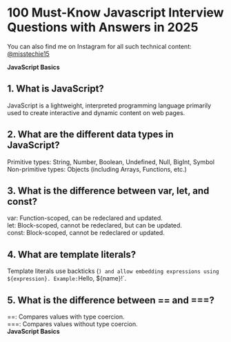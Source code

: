 # 100 Must-Know Javascript Interview Questions with Answers in 2025

You can also find me on Instagram for all such technical content: [@misstechie15](https://www.instagram.com/misstechie15/)

**JavaScript Basics**
<br>
## 1. What is JavaScript?<br>
   JavaScript is a lightweight, interpreted programming language primarily used to create
   interactive and dynamic content on web pages.
<br>
## 2. What are the different data types in JavaScript?<br>
   Primitive types: String, Number, Boolean, Undefined, Null, BigInt, Symbol<br>
   Non-primitive types: Objects (including Arrays, Functions, etc.)
<br>
## 3. What is the difference between var, let, and const?<br>
   var: Function-scoped, can be redeclared and updated.<br>
   let: Block-scoped, cannot be redeclared, but can be updated.<br>
   const: Block-scoped, cannot be redeclared or updated.
<br>
## 4. What are template literals?<br>
   Template literals use backticks (`) and allow embedding expressions using ${expression}.
   Example:`Hello, ${name}!`.
<br />
## 5. What is the difference between == and ===?<br>
   ==: Compares values with type coercion.<br>
   ===: Compares values without type coercion.
<br>
**JavaScript Basics**
